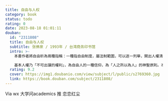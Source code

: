 ```yaml
---
title: 自由与人权
category: book
status: todo
rating: 0
date: 2023-08-18 01:01:11
douban:
  id: "2311808"
  title: 自由与人权
  subtitle: 张佛泉 / 1993年 / 台湾商务印书馆
  intro: >-
    本書作者將自由析為兩種指稱：一種指自由制度，屬法制範圍，可以逐一列舉，開出人權清單，載於構成法之首，保障人之內心生活，使之不受政治的及個人間的干優；一種指人的內心生活，屬道德的範圍，是政治權力干涉不到、組織不起來的。此兩種指稱下的自由，分立的「意義系統」，不容混淆。

    基本人權乃「不可出讓的權利」，為自由人的一種信仰，為「人之所以為人」的神聖原則。本書推理謹嚴，行文深刻有力，是一部權威性的學術鉅著。
  rating: 9.2
  cover: https://img1.doubanio.com/view/subject/l/public/s2769360.jpg
  link: https://book.douban.com/subject/2311808/
---
```


Via wx 大学问academics 推 恋恋红尘